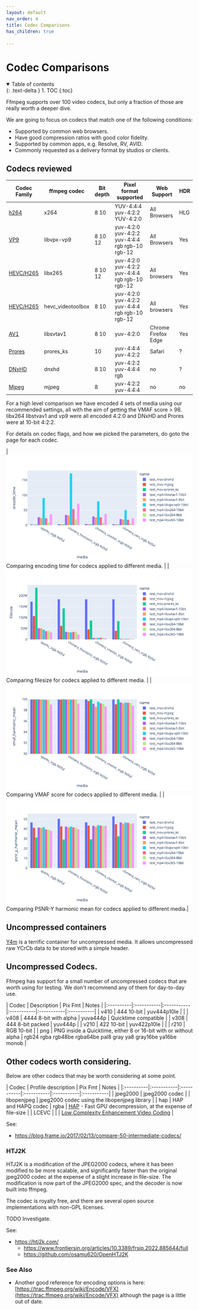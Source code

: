 ```yaml
---
layout: default
nav_order: 4
title: Codec Comparisons
has_children: true

---
```


# Codec Comparisons <a name="Encoding-Overview"></a>

<details open markdown="block">
  <summary>
    Table of contents
  </summary>
  {: .text-delta }
1. TOC
{:toc}
</details>

Ffmpeg supports over 100 video codecs, but only a fraction of those are really worth a deeper dive.

We are going to focus on codecs that match one of the following conditions:
   * Supported by common web browsers.
   * Have good compression ratios with good color fidelity.
   * Supported by common apps, e.g. Resolve, RV, AVID.
   * Commonly requested as a delivery format by studios or clients.


## Codecs reviewed <a name="encode"></a>

| Codec Family | ffmpeg codec | Bit depth | Pixel format supported | Web Support | HDR | 
|------------|------------|------------|------------|------------|------------|
| [h264](Encodeh264.html) | x264 | 8 10 | YUV-4:4:4 yuv-4:2:2 YUV-4:2:0 | All Browsers | HLG |
| [VP9](EncodeVP9.html) | libvpx-vp9 | 8 10 12 | yuv-4:2:0 yuv-4:2:2 yuv-4:4:4 rgb rgb-10 rgb-12 | All Browsers | Yes |
| [HEVC/H265](EncodeHevc.html) | libx265 | 8 10 12 | yuv-4:2:0 yuv-4:2:2 yuv-4:4:4 rgb rgb-10 rgb-12 | All browsers | Yes |
| [HEVC/H265](EncodeHevc.html) | hevc_videotoolbox | 8 10 | yuv-4:2:0 yuv-4:2:2 yuv-4:4:4 rgb rgb-10 rgb-12 | All browsers | Yes |
| [AV1](EncodeAv1.html) | libsvtav1 | 8 10 | yuv-4:2:0 | Chrome Firefox Edge | Yes |
| [Prores](EncodeProres.html) | prores_ks | 10 | yuv-4:4:4 yuv-4:2:2 | Safari | ? |
| [DNxHD](EncodeDNXHD.html) | dnxhd | 8 10 | yuv-4:2:2 yuv-4:4:4 rgb | no | ? |
| [Mjpeg](EncodeMJPEG.html) | mjpeg | 8 | yuv-4:2:2 yuv-4:4:4 | no | no |


For a high level comparison we have encoded 4 sets of media using our recommended settings, all with the aim of getting the VMAF score > 98.  libx264 libstvav1 and vp9 were all encoded 4:2:0 and DNxHD and Prores were at 10-bit 4:2:2.

For details on codec flags, and how we picked the parameters, do goto the page for each codec.

| ![](enctests/reference-results/codec-test-encode_time.png)  Comparing encoding time for codecs applied to different media. |
| ![](enctests/reference-results/codec-test-filesize.png) Comparing filesize for codecs applied to different media. |
| ![](enctests/reference-results/codec-test-vmaf_harmonic_mean.png) Comparing VMAF score for codecs applied to different media. |
| ![](enctests/reference-results/codec-test-psnr_y_harmonic_mean.png) Comparing PSNR-Y harmonic mean for codecs applied to different media.|

## Uncompressed containers

[Y4m](https://wiki.multimedia.cx/index.php/YUV4MPEG2) is a terrific container for uncompressed media. It allows uncompressed raw YCrCb data to be stored with a simple header.

## Uncompressed Codecs.

Ffmpeg has support for a small number of uncompressed codecs that are worth using for testing. We don't recommend any of them for day-to-day use.

| Codec | Description | Pix Fmt | Notes |
|:----------|:-----------|:-----------|:-----------|:-----------|:-----------|
| v410 | 444 10-bit | yuv444p10le | |
| v408 | 4444 8-bit with alpha | yuva444p | Quicktime compatible |
| v308 | 444 8-bit packed | yuv444p |
| v210 | 422 10-bit | yuv422p10le | |
| r210 | RGB 10-bit |
| png | PNG inside a Quicktime, either 8 or 16-bit with or without alpha | rgb24 rgba rgb48be rgba64be pal8 gray ya8 gray16be ya16be monob |

## Other codecs worth considering.

Below are other codecs that may be worth considering at some point.

| Codec | Profile description | Pix Fmt | Notes |
|:----------|:-----------|:-----------|:-----------|:-----------|:-----------|
| jpeg2000 | jpeg2000 codec | 
| libopenjpeg | jpeg2000 codec using the libopenjpeg library | 
| hap | HAP and HAPQ codec | rgba |  [HAP](https://hap.video/using-hap.html) - Fast GPU decompression, at the expense of file-size |
| LCEVC | | | [Low Complexity Enhancement Video Coding](https://docs.v-nova.com/v-nova/lcevc/reference-applications/ffmpeg) |


See:
   * https://blog.frame.io/2017/02/13/compare-50-intermediate-codecs/
   
### HTJ2K

HTJ2K is a modification of the JPEG2000 codecs, where it has been modified to be more scalable, and significantly faster than the original jpeg2000 codec at the expense of a slight increase in file-size. The modification is now part of the JPEG2000 spec, and the decoder is now built into ffmpeg.

The codec is royalty free, and there are several open source implementations with non-GPL licenses.


TODO Investigate.

See: 
* https://htj2k.com/
   * https://www.frontiersin.org/articles/10.3389/frsip.2022.885644/full
   * https://github.com/osamu620/OpenHTJ2K
 

### See Also
   * Another good reference for encoding options is here: [https://trac.ffmpeg.org/wiki/Encode/VFX](https://trac.ffmpeg.org/wiki/Encode/VFX) although the page is a little out of date.
